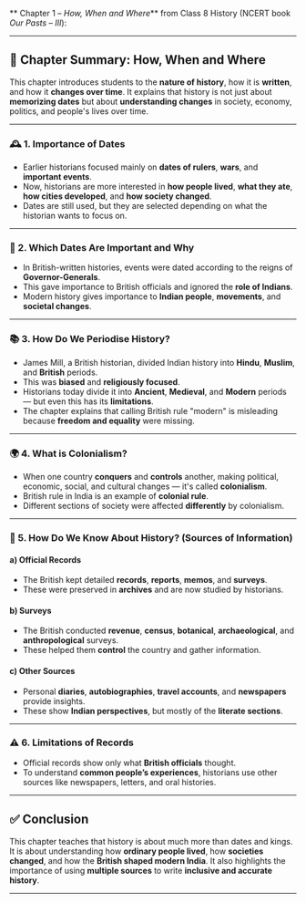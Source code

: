 ** Chapter 1 – *How, When and Where*** from Class 8 History (NCERT book *Our Pasts – III*):

---

## 📖 **Chapter Summary: How, When and Where**

This chapter introduces students to the **nature of history**, how it is **written**, and how it **changes over time**. It explains that history is not just about **memorizing dates** but about **understanding changes** in society, economy, politics, and people's lives over time.

---

### 🕰️ 1. **Importance of Dates**

* Earlier historians focused mainly on **dates of rulers**, **wars**, and **important events**.
* Now, historians are more interested in **how people lived**, **what they ate**, **how cities developed**, and **how society changed**.
* Dates are still used, but they are selected depending on what the historian wants to focus on.

---

### 📆 2. **Which Dates Are Important and Why**

* In British-written histories, events were dated according to the reigns of **Governor-Generals**.
* This gave importance to British officials and ignored the **role of Indians**.
* Modern history gives importance to **Indian people**, **movements**, and **societal changes**.

---

### 📚 3. **How Do We Periodise History?**

* James Mill, a British historian, divided Indian history into **Hindu**, **Muslim**, and **British** periods.
* This was **biased** and **religiously focused**.
* Historians today divide it into **Ancient**, **Medieval**, and **Modern** periods — but even this has its **limitations**.
* The chapter explains that calling British rule "modern" is misleading because **freedom and equality** were missing.

---

### 🌍 4. **What is Colonialism?**

* When one country **conquers** and **controls** another, making political, economic, social, and cultural changes — it's called **colonialism**.
* British rule in India is an example of **colonial rule**.
* Different sections of society were affected **differently** by colonialism.

---

### 📝 5. **How Do We Know About History? (Sources of Information)**

#### a) **Official Records**

* The British kept detailed **records**, **reports**, **memos**, and **surveys**.
* These were preserved in **archives** and are now studied by historians.

#### b) **Surveys**

* The British conducted **revenue**, **census**, **botanical**, **archaeological**, and **anthropological** surveys.
* These helped them **control** the country and gather information.

#### c) **Other Sources**

* Personal **diaries**, **autobiographies**, **travel accounts**, and **newspapers** provide insights.
* These show **Indian perspectives**, but mostly of the **literate sections**.

---

### ⚠️ 6. **Limitations of Records**

* Official records show only what **British officials** thought.
* To understand **common people’s experiences**, historians use other sources like newspapers, letters, and oral histories.

---

## ✅ Conclusion

This chapter teaches that history is about much more than dates and kings. It is about understanding how **ordinary people lived**, how **societies changed**, and how the **British shaped modern India**. It also highlights the importance of using **multiple sources** to write **inclusive and accurate history**.

---
